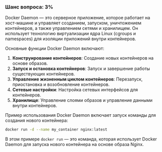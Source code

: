 ### Шанс вопроса: 3%

Docker Daemon — это серверное приложение, которое работает на хост-машине и управляет созданием, запуском, уничтожением контейнеров, а также управлением сетями и хранилищем. Он использует технологию виртуализации ядра Linux (cgroups и namespaces) для изоляции приложений внутри контейнеров.

Основные функции Docker Daemon включают:
1. **Конструирование контейнеров**: Создание новых контейнеров на основе образов.
2. **Запуск и остановка контейнеров**: Запуск и завершение работы существующих контейнеров.
3. **Управление жизненным циклом контейнеров**: Перезапуск, приостановка и возобновление контейнеров.
4. **Сетевые настройки**: Настройка сетевых интерфейсов для контейнеров.
5. **Хранилище**: Управление слоями образов и управление данными внутри контейнеров.

Пример использования Docker Daemon включает запуск команды для создания нового контейнера:
```bash
docker run -d --name my_container nginx:latest
```
В этом примере `docker run` — это команда, которая использует Docker Daemon для запуска нового контейнера на основе образа Nginx.